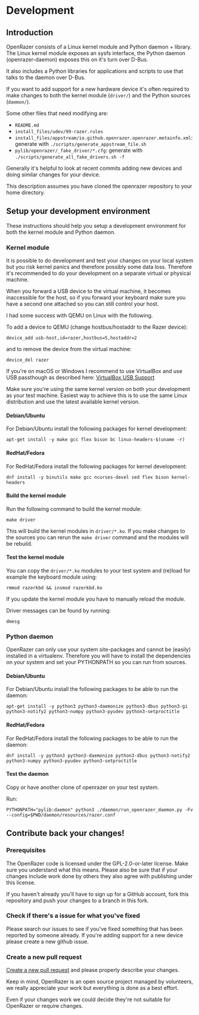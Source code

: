 # Development

## Introduction

OpenRazer consists of a Linux kernel module and Python daemon + library. The Linux kernel module exposes an
sysfs interface, the Python daemon (openrazer-daemon) exposes this on it's turn over D-Bus.

It also includes a Python libraries for applications and scripts to use that talks to the daemon over D-Bus.

If you want to add support for a new hardware device it's often required to make changes to both the kernel module
(`driver/`) and the Python sources (`daemon/`).

Some other files that need modifying are:
* `README.md`
* `install_files/udev/99-razer.rules`
* `install_files/appstream/io.github.openrazer.openrazer.metainfo.xml`: generate with `./scripts/generate_appstream_file.sh`
* `pylib/openrazer/_fake_driver/*.cfg`: generate with `./scripts/generate_all_fake_drivers.sh -f`

Generally it's helpful to look at recent commits adding new devices and doing similar changes for your device.

This description assumes you have cloned the openrazer repository to your home directory.

## Setup your development environment

These instructions should help you setup a development environment for both the kernel module and Python
daemon.

### Kernel module

It is possible to do development and test your changes on your local system but you risk kernel panics and therefore
possibly some data loss. Therefore it's recommended to do your development on a separate virtual or physical machine.

When you forward a USB device to the virtual machine, it becomes inaccessible for the host, so if you forward your
keyboard make sure you have a second one attached so you can still control your host.

I had some success with QEMU on Linux with the following.

To add a device to QEMU (change hostbus/hostaddr to the Razer device):
```
device_add usb-host,id=razer,hostbus=5,hostaddr=2
```

and to remove the device from the virtual machine:
```
device_del razer
```

If you're on macOS or Windows I recommend to use VirtualBox and use USB passthough as described here:
[VirtualBox USB Support](https://www.virtualbox.org/manual/ch03.html#settings-usb)

Make sure you're using the same kernel version on both your development as your test machine. Easiest way
to achieve this is to use the same Linux distribution and use the latest available kernel version.

#### Debian/Ubuntu

For Debian/Ubuntu install the following packages for kernel development:

```
apt-get install -y make gcc flex bison bc linux-headers-$(uname -r)
```

#### RedHat/Fedora

For RedHat/Fedora install the following packages for kernel development:

```
dnf install -y binutils make gcc ncurses-devel sed flex bison kernel-headers
```

#### Build the kernel module

Run the following command to build the kernel module:

```
make driver
```

This will build the kernel modules in `driver/*.ko`. If you make changes to the sources
you can rerun the `make driver` command and the modules will be rebuild.


#### Test the kernel module

You can copy the `driver/*.ko` modules to your test system and (re)load for example
the keyboard module using:

```
rmmod razerkbd && insmod razerkbd.ko
```

If you update the kernel module you have to manually reload the module.

Driver messages can be found by running:

```
dmesg
```

### Python daemon

OpenRazer can only use your system site-packages and cannot be (easily) installed in
a virtualenv. Therefore you will have to install the dependencies on your system and
set your PYTHONPATH so you can run from sources.

#### Debian/Ubuntu

For Debian/Ubuntu install the following packages to be able to run the daemon:

```
apt-get install -y python3 python3-daemonize python3-dbus python3-gi python3-notify2 python3-numpy python3-pyudev python3-setproctitle
```

#### RedHat/Fedora

For RedHat/Fedora install the following packages to be able to run the daemon:

```
dnf install -y python3 python3-daemonize python3-dbus python3-notify2 python3-numpy python3-pyudev python3-setproctitle
```

#### Test the daemon

Copy or have another clone of openrazer on your test system.

Run:

```
PYTHONPATH="pylib:daemon" python3 ./daemon/run_openrazer_daemon.py -Fv --config=$PWD/daemon/resources/razer.conf
```

## Contribute back your changes!

### Prerequisites

The OpenRazer code is licensed under the GPL-2.0-or-later license. Make sure you understand what this means. Please
also be sure that if your changes include work done by others they also agree with publishing under this license.

If you haven't already you'll have to sign up for a GitHub account, fork this repository and push your changes to a
branch in this fork.

### Check if there's a issue for what you've fixed

Please search our issues to see if you've fixed something that has been reported by someone already. If you're
adding support for a new device please create a new github issue.

### Create a new pull request

[Create a new pull request](https://github.com/openrazer/openrazer/compare) and please properly describe your changes.

Keep in mind, OpenRazer is an open source project managed by volunteers, we really appreciate your work but
everything is done as a best effort.

Even if your changes work we could decide they're not suitable for OpenRazer or require changes.
